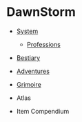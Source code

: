# DawnStorm

- [System](system)
  - [Professions](system/professions)
- [Bestiary](bestiary)
- [Adventures](adventures)
- [Grimoire](grimoire)

- Atlas
- Item Compendium
